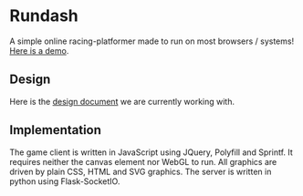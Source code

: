 # Rundash
A simple online racing-platformer made to run on most browsers / systems! [Here is a demo](https://codepen.io/_bm/full/QgVPqo/).

## Design
Here is the [design document](https://docs.google.com/document/d/1luPd_t-Zen7it4TMPxJb4RIFfKE-jRKTVQ8oJJ5pEbw/edit?usp=sharing) we are currently working with.

## Implementation
The game client is written in JavaScript using JQuery, Polyfill and Sprintf. It requires neither the canvas element nor WebGL to run. All graphics are driven by plain CSS, HTML and SVG graphics.
The server is written in python using Flask-SocketIO.
